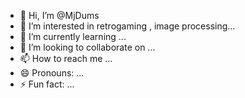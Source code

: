 - 👋 Hi, I’m @MjDums
- 👀 I’m interested in retrogaming , image processing...
- 🌱 I’m currently learning ...
- 💞️ I’m looking to collaborate on ...
- 📫 How to reach me ...
- 😄 Pronouns: ...
- ⚡ Fun fact: ...

<!---
MjDums/MjDums is a ✨ special ✨ repository because its `README.md` (this file) appears on your GitHub profile.
You can click the Preview link to take a look at your changes.
--->
